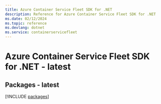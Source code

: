 ```yaml
---
title: Azure Container Service Fleet SDK for .NET
description: Reference for Azure Container Service Fleet SDK for .NET
ms.date: 02/12/2024
ms.topic: reference
ms.devlang: dotnet
ms.service: containerservicefleet
---
```

# Azure Container Service Fleet SDK for .NET - latest
## Packages - latest
[!INCLUDE [packages](container-service-fleet-index.md)]